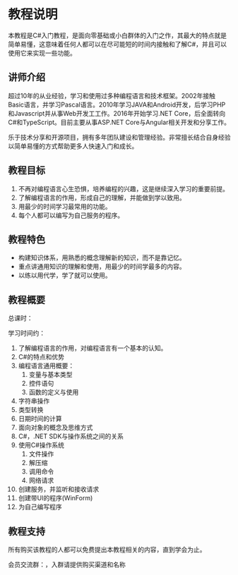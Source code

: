 # 教程说明

本教程是C#入门教程，是面向零基础或小白群体的入门之作，其最大的特点就是简单易懂，这意味着任何人都可以在尽可能短的时间内接触和了解C#，并且可以使用它来实现一些功能。

## 讲师介绍

超过10年的从业经验，学习和使用过多种编程语言和技术框架。2002年接触Basic语言，并学习Pascal语言。2010年学习JAVA和Android开发，后学习PHP和Javascript并从事Web开发工工作。2016年开始学习.NET Core，后全面转向C#和TypeScript。目前主要从事ASP.NET Core与Angular相关开发和分享工作。

乐于技术分享和开源项目，拥有多年团队建设和管理经验。非常擅长结合自身经验以简单易懂的方式帮助更多人快速入门和成长。

## 教程目标

1. 不再对编程语言心生恐惧，培养编程的兴趣，这是继续深入学习的重要前提。
2. 了解编程语言的作用，形成自己的理解，并能做到学以致用。
3. 用最少的时间学习最常用的功能。
4. 每个人都可以编写为自己服务的程序。

## 教程特色

- 构建知识体系，用熟悉的概念理解新的知识，而不是靠记忆。
- 重点讲通用知识的理解和使用，用最少的时间学最多的内容。
- 以练以用代学，学了就可以使用。

## 教程概要

总课时：

学习时间约：

1. 了解编程语言的作用，对编程语言有一个基本的认知。
2. C#的特点和优势
3. 编程语言通用概要：
   1. 变量与基本类型
   2. 控件语句
   3. 函数的定义与使用
4. 字符串操作
5. 类型转换
6. 日期时间的计算
7. 面向对象的概念及思维方式
8. C#，.NET SDK与操作系统之间的关系
9. 使用C#操作系统
   1. 文件操作
   2. 解压缩
   3. 调用命令
   4. 网络请求
10. 创建服务，并监听和接收请求
11. 创建带UI的程序(WinForm)
12. 为自己编写程序

## 教程支持

所有购买该教程的人都可以免费提出本教程相关的内容，直到学会为止。

会员交流群：，入群请提供购买渠道和名称
